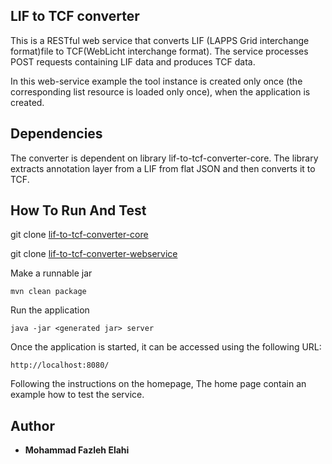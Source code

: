 ## LIF to TCF converter


This is a RESTful web service that converts LIF (LAPPS Grid interchange format)file to TCF(WebLicht interchange format).
The service processes POST requests containing LIF data and produces TCF data.

In this web-service example the tool instance is created only
once (the corresponding list resource is loaded only once), when the application
is created. 

## Dependencies

The converter is dependent on library lif-to-tcf-converter-core. 
The library extracts annotation layer from a LIF from flat JSON and then converts it to TCF. 


## How To Run And Test

git clone [lif-to-tcf-converter-core](https://github.com/lapps-clarin/lif-to-tcf-converter-core)

git clone [lif-to-tcf-converter-webservice](https://github.com/lapps-clarin/lif-to-tcf-converter-webservice.git)

Make a runnable jar
```
mvn clean package
```

Run the application
```
java -jar <generated jar> server
```

Once the application is started, it can be accessed using the following URL:

```
http://localhost:8080/
```
Following the instructions on the homepage, The home page contain an example how to test the service. 

## Author

* **Mohammad Fazleh Elahi**


